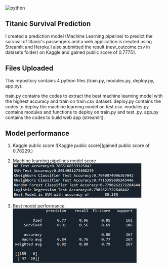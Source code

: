 
![python](https://img.shields.io/badge/Python-3776AB?style=for-the-badge&logo=python&logoColor=white)
## Titanic Survival Prediction
I created a prediction model (Machine Learning pipeline) to predict the survival of titanic's passengers and a web application is created using Streamlit and Heroku.I also submitted the result (new_outcome.csv in datasets folder) on Kaggle and gained public score of 0.77751.

## Files Uploaded
This repository contains 4 python files (train.py, modules.py, deploy.py, app.py).

train.py contains the codes to extract the best machine learning model with the highest accuracy and train on train.csv dataset.
deploy.py contains the codes to deploy the machine learning model on test.csv.
modules.py contains modules and functions to deploy on train.py and test .py.
app.py contains the codes to build web app (streamlit).

## Model performance
1) Kaggle public score
![Kaggle public score](gained public score of 0.78229.)

2) Machine learning pipelines model score
![Machine learning pipelines model score](trained_model_score.PNG)

3) Best model performance
![Best model performance](trained_model_performance.PNG)


